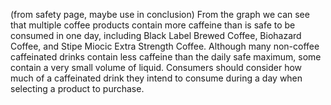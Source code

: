(from safety page, maybe use in conclusion) From the graph we can see that multiple coffee products contain more caffeine than is safe to be consumed in one day, including Black Label Brewed Coffee, Biohazard Coffee, and Stipe Miocic Extra Strength Coffee. Although many non-coffee caffeinated drinks contain less caffeine than the daily safe maximum, some contain a very small volume of liquid. Consumers should consider how much of a caffeinated drink they intend to consume during a day when selecting a product to purchase.